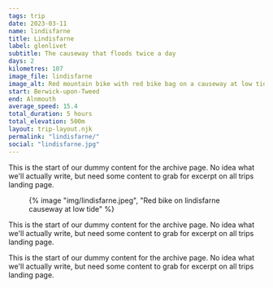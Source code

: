 ```yaml
---
tags: trip
date: 2023-03-11
name: lindisfarne
title: Lindisfarne
label: glenlivet
subtitle: The causeway that floods twice a day
days: 2
kilometres: 107
image_file: lindisfarne
image_alt: Red mountain bike with red bike bag on a causeway at low tide, sand rippling away from the paved road
start: Berwick-upon-Tweed
end: Alnmouth
average_speed: 15.4
total_duration: 5 hours
total_elevation: 500m
layout: trip-layout.njk
permalink: "lindisfarne/"
social: "lindisfarne.jpg"
---
```


This is the start of our dummy content for the archive page.<!-- excerpt --> No idea what we'll actually write, but need some content to grab for excerpt on all trips landing page.

<!-- todo: make a shortcode for the map & stats component -->

<figure class="float-right">
{% image "img/lindisfarne.jpeg", "Red bike on lindisfarne causeway at low tide" %}
</figure>

This is the start of our dummy content for the archive page.<!-- excerpt --> No idea what we'll actually write, but need some content to grab for excerpt on all trips landing page.

This is the start of our dummy content for the archive page.<!-- excerpt --> No idea what we'll actually write, but need some content to grab for excerpt on all trips landing page.
